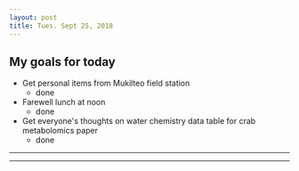 ```yaml
---
layout: post
title: Tues. Sept 25, 2018
---
```


## My goals for today  
* Get personal items from Mukilteo field station  
	- done   
* Farewell lunch at noon  
	- done  
* Get everyone's thoughts on water chemistry data table for crab metabolomics paper  
	- done  
----
****